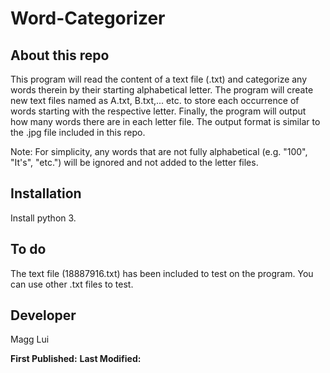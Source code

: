 # Word-Categorizer

## About this repo
This program will read the content of a text file (.txt) and categorize any words therein by their starting alphabetical letter. The program will create new text files named as A.txt, B.txt,... etc. to store each occurrence of words starting with the respective letter. Finally, the program will output how many words there are in each letter file. The output format is similar to the .jpg file included in this repo.

Note: For simplicity, any words that are not fully alphabetical (e.g. "100", "It's", "etc.") will be ignored and not added to the letter files.

## Installation
Install python 3.

## To do
The text file (18887916.txt) has been included to test on the program. You can use other .txt files to test.

## Developer
Magg Lui

**First Published:** 
**Last Modified:** 
